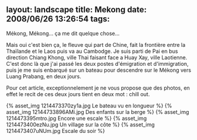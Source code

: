 layout: landscape
title: Mekong
date: 2008/06/26 13:26:54
tags:
---

Mékong, Mékong... ça me dit quelque chose...

Mais oui c'est bien ça, le fleuve qui part de Chine, fait la frontière entre la Thaïlande et le Laos puis va au Cambodge. Je suis parti de Pai en bus direction Chiang Khong, ville Thai faisant face a Huay Xay, ville Laotienne. C'est donc là que j'ai passé les deux postes d'émigration et d'immigration, puis je me suis enbarqué sur un bateau pour descendre sur le Mékong vers Luang Prabang, en deux jours.

Pour cet article, exceptionnelement je ne vous propose que des photos, en effet le recit de ces deux jours tient en deux mot : chill out.

{% asset_img 1214473370zy1a.jpg Le bateau vu en longueur %}
{% asset_img 12144733896AMi.jpg Des enfants sur la berge %}
{% asset_img 1214473395mtro.jpg Encore une escale %}
{% asset_img 1214473400ezNu.jpg Un village sur la côte %}
{% asset_img 1214473407uNUm.jpg Escale du soir %}
